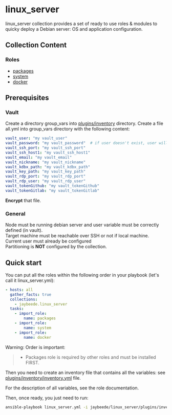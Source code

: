 # linux_server

linux_server collection provides a set of ready to use roles & modules to quicky deploy a Debian server: OS and application configuration.

## Collection Content

### Roles

* [packages](https://github.com/JayBeeDe/ansible_collections/blob/main/jaybeede/linux_server/roles/packages/README.md)
* [system](https://github.com/JayBeeDe/ansible_collections/blob/main/jaybeede/linux_server/roles/system/README.md)
* [docker](https://github.com/JayBeeDe/ansible_collections/blob/main/jaybeede/linux_server/roles/docker/README.md)

## Prerequisites

### Vault

Create a directory group_vars into [plugins/inventory](https://github.com/JayBeeDe/ansible_collections/tree/main/jaybeede/linux_server/plugins/inventory) directory.
Create a file all.yml into group_vars directory with the following content:

```yaml
vault_user: "my vault_user"
vault_password: "my vault_password"  # if user doesn't exist, user will be created with specified password. Otherwise, password will not be updated
vault_ssh_port: "my vault_ssh_port"
vault_ssh_host1: "my vault_ssh_host1"
vault_email: "my vault_email"
vault_nickname: "my vault_nickname"
vault_kdbx_path: "my vault_kdbx_path"
vault_key_path: "my vault_key_path"
vault_rdp_port: "my vault_rdp_port"
vault_rdp_user: "my vault_rdp_user"
vault_tokenGithub: "my vault_tokenGithub"
vault_tokenGitlab: "my vault_tokenGitlab"
```

**Encrypt** that file.

### General

Node must be running debian server and user variable must be correctly defined (in vault).<br />
Target machine must be reachable over SSH or not if local machine.<br />
Current user must already be configured<br />
Partitioning is **NOT** configured by the collection.<br />

## Quick start

You can put all the roles within the following order in your playbook (let's call it linux_server.yml):

```yaml
- hosts: all
  gather_facts: true
  collections:
    - jaybeede.linux_server
  tasks:
    - import_role:
        name: packages
    - import_role:
        name: system
    - import_role:
        name: docker
```

Warning: Order is important:
> * Packages role is required by other roles and must be installed FIRST.

Then you need to create an inventory file that contains all the variables: see [plugins/inventory/inventory.yml](https://github.com/JayBeeDe/ansible_collections/blob/main/jaybeede/linux_server/inventory/inventory.yml) file.

For the description of all variables, see the role documentation.

Then, once ready, you just need to run:

```bash
ansible-playbook linux_server.yml -i jaybeede/linux_server/plugins/inventory/inventory.yml --ask-vault-pass
```